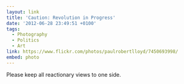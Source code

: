 ```yaml
---
layout: link
title: 'Caution: Revolution in Progress'
date: '2012-06-28 23:49:51 +0100'
tags:
  - Photography
  - Politics
  - Art
link: https://www.flickr.com/photos/paulrobertlloyd/7450693998/
embed: photo
---
```

Please keep all reactionary views to one side.
